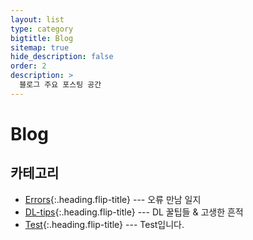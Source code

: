 ```yaml
---
layout: list
type: category
bigtitle: Blog
sitemap: true
hide_description: false
order: 2
description: >
  블로그 주요 포스팅 공간
---
```


# Blog

## 카테고리

* [Errors]{:.heading.flip-title} ---  오류 만남 일지
* [DL-tips]{:.heading.flip-title} --- DL 꿀팁들 & 고생한 흔적
* [Test]{:.heading.flip-title} --- Test입니다.

[errors]: /errors/
[dL-tips]: /dltips/
[test]: /test/